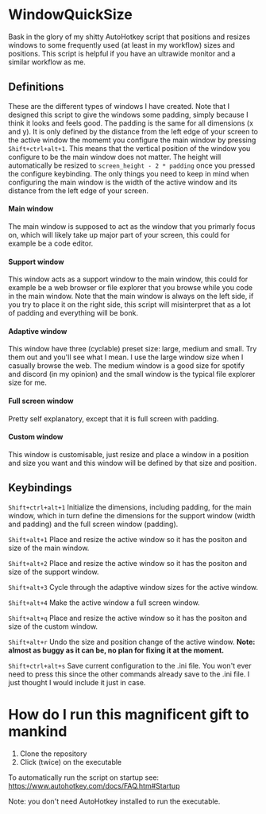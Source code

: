 # WindowQuickSize
Bask in the glory of my shitty AutoHotkey script that positions and resizes windows to some frequently used (at least in my workflow) sizes and positions. This script is helpful if you have an ultrawide monitor and a similar workflow as me. 

## Definitions
These are the different types of windows I have created. Note that I designed this script to give the windows some padding, simply because I think it looks and feels good. The padding is the same for all dimensions (x and y). It is only defined by the distance from the left edge of your screen to the active window the momemt you configure the main window by pressing `Shift+ctrl+alt+1`. This means that the vertical position of the window you configure to be the main window does not matter. The height will automatically be resized to `screen_height - 2 * padding` once you pressed the configure keybinding. The only things you need to keep in mind when configuring the main window is the width of the active window and its distance from the left edge of your screen.
#### Main window
The main window is supposed to act as the window that you primarly focus on, which will likely take up major part of your screen, this could for example be a code editor.

#### Support window
This window acts as a support window to the main window, this could for example be a web browser or file explorer that you browse while you code in the main window. Note that the main window is always on the left side, if you try to place it on the right side, this script will misinterpret that as a lot of padding and everything will be bonk.

#### Adaptive window
This window have three (cyclable) preset size: large, medium and small. Try them out and you'll see what I mean. I use the large window size when I casually browse the web. The medium window is a good size for spotify and discord (in my opinion) and the small window is the typical file explorer size for me.

#### Full screen window
Pretty self explanatory, except that it is full screen with padding.

#### Custom window
This window is customisable, just resize and place a window in a position and size you want and this window will be defined by that size and position.

## Keybindings
`Shift+ctrl+alt+1`
Initialize the dimensions, including padding, for the main window, which in turn define the dimensions for the support window (width and padding) and the full screen window (padding).  

`Shift+alt+1`
Place and resize the active window so it has the positon and size of the main window.

`Shift+alt+2`
Place and resize the active window so it has the positon and size of the support window.
 
`Shift+alt+3`
Cycle through the adaptive window sizes for the active window.

`Shift+alt+4`
Make the active window a full screen window.

`Shift+alt+q`
Place and resize the active window so it has the positon and size of the custom window.

`Shift+alt+r`
Undo the size and position change of the active window. **Note: almost as buggy as it can be, no plan for fixing it at the moment.**

`Shift+ctrl+alt+s`
Save current configuration to the .ini file. You won't ever need to press this since the other commands already save to the .ini file. I just thought I would include it just in case. 

# How do I run this magnificent gift to mankind
1. Clone the repository
2. Click (twice) on the executable 

To automatically run the script on startup see: https://www.autohotkey.com/docs/FAQ.htm#Startup

Note: you don't need AutoHotkey installed to run the executable.
